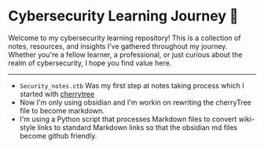# Cybersecurity Learning Journey 🚀

Welcome to my cybersecurity learning repository! This is a collection of notes, resources, and insights I’ve gathered throughout my journey. Whether you're a fellow learner, a professional, or just curious about the realm of cybersecurity, I hope you find value here.

---

- `Security_notes.ctb` Was my first step at notes taking process which I started with [cherrytree](#https://www.giuspen.net/cherrytree/)
- Now I'm only using obsidian and I'm workin on rewriting the cherryTree file to become markdown.
- I'm using a Python script that processes Markdown files to convert wiki-style links to standard Markdown links so that the obsidian md files become github friendly.

